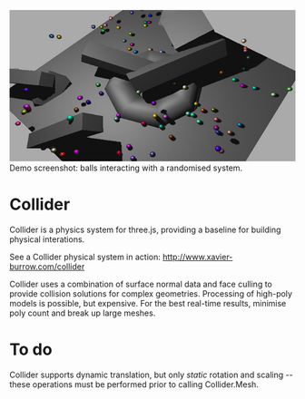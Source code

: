 ![collider_torus](/screenshots/demo.jpg?raw=true)  
Demo screenshot: balls interacting with a randomised system.  

# Collider

Collider is a physics system for three.js, providing a baseline for building physical interations.

See a Collider physical system in action: http://www.xavier-burrow.com/collider

Collider uses a combination of surface normal data and face culling to provide collision solutions for complex geometries. Processing of high-poly models is possible, but expensive. For the best real-time results, minimise poly count and break up large meshes.

# To do

Collider supports dynamic translation, but only *static* rotation and scaling -- these operations must be performed prior to calling Collider.Mesh.
